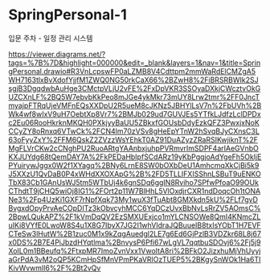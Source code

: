# SpringPersonal-1
입문 주차 - 일정 관리 시스템

https://viewer.diagrams.net/?tags=%7B%7D&highlight=000000&edit=_blank&layers=1&nav=1&title=SpringPersonal.drawio#R3VnLcpswFP0aLZMB8V4Cdttpm2mmWaRdElCMZgA5WH7163tlxBvXdofYjjfM1ZWQ0NG50rkCaX66%2BZwH8%2FiBRSRBWIk2SJsgjB3DgqdwbAuHge3CMctpVLjU2vFE%2FxDpVKR3SSOyaDXkjCWcztvOkGUZCXnLF%2BQ5W7ebvbKkPeo8mJGe4ykMkr73mUY8Lrw2tmr%2FF0JncTmyajpFTRqUjeVMFnEQsXXDpU2R5ueM8cJKNz5JBHYlLsV7n%2FbUVh%2BWk4wf8wIxV9uH7OebtXp8Vr7%2BMJb029ud7GUVJEs5YTfkLJdfzLclDPDxc2Eu06RooHkrknMKQH0PXkjyyBaUU5ZBkxfGOUsbDdyEzkQFZ3PwxjxNoKCCyZY8oRnxq6VTwCk%2FCN4lm70zVSv8gHeEpYTnW2hSvqBJyCXnsC3L63oFyyZxY%2FFM6QskZ2ZVzzWsYEhkT0AZ91DuAZyzZRaRSIKwjiknT%2FMgFLVrCKw2cCNghPU2RuoARtgYAAnbxjuhpPVRmvrImSDPF4arIAeGVnbOKXJUYdg68tQemDAY7A%2FkPEDaHbIpfSCdARz19yKbPggjoAdYgeFh5OkljEPYuirywJggx0W2f1XYagq%2BNy6LrnE8SW0bOXbDeU1AmhcmqXkCjBi5k9J5XXzU1QvDaB0P4xWHdXXOXApG%2B%2FD5TLLIFXISShnLSBuT9uENKOTbX83Cb1GAnUsWJ5tm5WTbUj4k6gnSDq6ggIN8Rviho7SPfwPfoaO99OUkCThdtT9jCHQ5wiOj8IG1%2FOrt2p11W7BlHhL5VlOxdjrCXR1ndDoqcOh1tONANe3%2Fp4UzKi1GXF7rNpfXqk73My1wuX3fTuAbt8GMXkdn5kU%2FLf7gvDBvgxdOpyPrvAeCOpDITz3kObvcyhMCC6YqDCzUvxBbNvLsRrZV5AOmsC%2BpwLQukAPZ%2F1kVmDqQV2EzSMXUExjco1mYLCNSOWe8QmI4KNmcZLuIKi8VYfE0LwoW8S4u1X8G7IbyX7JG2I1whVIdraJQBuueIB8txIsYObT1H7EVFCTeSw3lHutW%2B1zuc0M1x9kZqgAuedgl2LE7g6Ed6GjPzlB3VDZkr68L8j67x0DS%2B7E4PiJbzdHYqtlma%2BnvysP6Pfi67wLgVL7qqtbuSDOvj6%2Fj5j9XoIL0m1BBeufq%2FtxpMR7ImoZvnVxx1VwoItA8ri%2BFkO2JizxhuMjVhUyyjaGrPdA3vM2oQP5KCmHpSfMnVPmPKaVRlOzTUEP5%2BKgySnWOk1Ha6TIKivWvwmIl6%2F%2Bt2vQv

